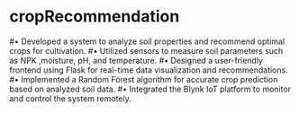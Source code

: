 # cropRecommendation
#• Developed a system to analyze soil properties and recommend optimal crops for cultivation.
#• Utilized sensors to measure soil parameters such as NPK ,moisture, pH, and temperature.
#• Designed a user-friendly frontend using Flask for real-time data visualization and recommendations.
#• Implemented a Random Forest algorithm for accurate crop prediction based on analyzed soil data.
#• Integrated the Blynk IoT platform to monitor and control the system remotely.
